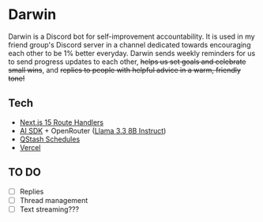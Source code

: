 # Darwin

Darwin is a Discord bot for self-improvement accountability. It is used in my friend group's Discord server in a channel dedicated towards encouraging each other to be 1% better everyday. Darwin sends weekly reminders for us to send progress updates to each other, ~~helps us set goals and celebrate small wins~~, and ~~replies to people with helpful advice in a warm, friendly tone!~~

## Tech

* [Next.js 15 Route Handlers](https://nextjs.org/docs/app/guides/backend-for-frontend)
* [AI SDK](https://ai-sdk.dev/) + OpenRouter ([Llama 3.3 8B Instruct](https://openrouter.ai/meta-llama/llama-3.3-8b-instruct:free))
* [QStash Schedules](https://upstash.com/docs/qstash/features/schedules)
* [Vercel](https://vercel.com/)

## TO DO

- [ ] Replies
- [ ] Thread management
- [ ] Text streaming???